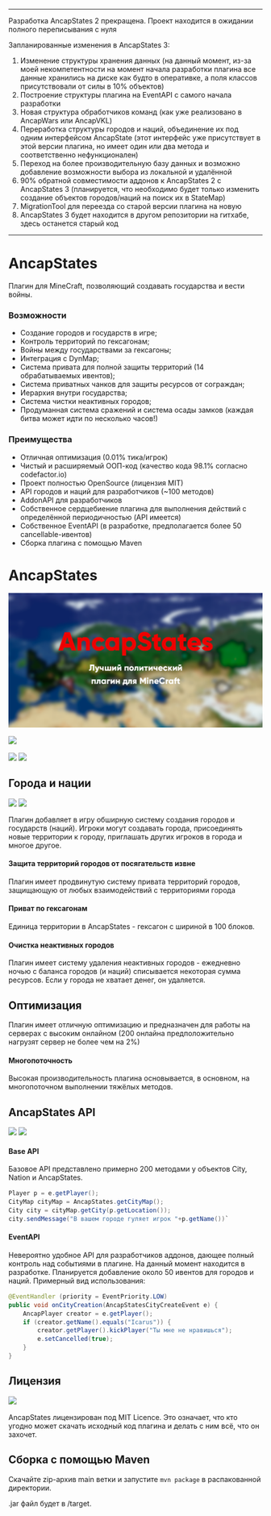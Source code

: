 
---
Разработка AncapStates 2 прекращена. Проект находится в ожидании полного переписывания с нуля

Запланированные изменения в AncapStates 3:

 1. Изменение структуры хранения данных (на данный момент, из-за моей некомпетентности на момент начала разработки плагина все данные хранились на диске как будто в оперативке, а поля классов присутствовали от силы в 10% объектов)
 2. Построение структуры плагина на EventAPI с самого начала разработки
 3. Новая структура обработчиков команд (как уже реализовано в AncapWars или AncapVKL)
 4. Переработка структуры городов и наций, объединение их под одним интерфейсом AncapState (этот интерфейс уже присутствует в этой версии плагина, но имеет один или два метода и соответственно нефункционален)
 5. Переход на более производительную базу данных и возможно добавление возможности выбора из локальной и удалённой
 6. 90% обратной совместимости аддонов к AncapStates 2 с AncapStates 3 (планируется, что необходимо будет только изменить создание объектов городов/наций на поиск их в StateMap)
 7. MigrationTool для переезда со старой версии плагина на новую
 8. AncapStates 3 будет находится в другом репозитории на гитхабе, здесь останется старый код

---

# AncapStates
Плагин для MineCraft, позволяющий создавать государства и вести войны.
### Возможности

- Создание городов и государств в игре;
- Контроль территорий по гексагонам;
- Войны между государствами за гексагоны;
- Интеграция с DynMap;
- Система привата для полной защиты территорий (14 обрабатываемых ивентов);
- Система приватных чанков для защиты ресурсов от сограждан;
- Иерархия внутри государства;
- Система чистки неактивных городов;
- Продуманная система сражений и система осады замков (каждая битва может идти по несколько часов!)

### Преимущества
- Отличная оптимизация (0.01% тика/игрок)
- Чистый и расширяемый ООП-код (качество кода 98.1% согласно codefactor.io)
- Проект полностью OpenSource (лицензия MIT)
- API городов и наций для разработчиков (~100 методов)
- AddonAPI для разработчиков
- Собственное сердцебиение плагина для выполнения действий с определённой периодичностью (API имеется)
- Собственное EventAPI (в разработке, предполагается более 50 cancellable-ивентов)
- Сборка плагина с помощью Maven

# AncapStates

![](/META-INF/pic1.png)

![](https://img.shields.io/github/tag/pukpukov/AncapStates?style=for-the-badge&logo=appveyor)

![](https://img.shields.io/github/issues/pukpukov/AncapStates?style=for-the-badge&logo=appveyor) ![](https://img.shields.io/tokei/lines/github/pukpukov/AncapStates?style=for-the-badge&logo=appveyor)

## Города и нации

![](https://img.shields.io/bstats/servers/13812?style=for-the-badge&logo=appveyor) ![](https://img.shields.io/bstats/players/13812?style=for-the-badge&logo=appveyor)

Плагин добавляет в игру обширную систему создания городов и государств (наций). Игроки могут cоздавать города, присоединять новые территории к городу, приглашать других игроков в города и многое другое.

#### Защита территорий городов от посягательств извне
Плагин имеет продвинутую систему привата территорий городов, защищающую от любых взаимодействий с территориями города

#### Приват по гексагонам
Единица территории в AncapStates - гексагон с шириной в 100 блоков.

#### Очистка неактивных городов
Плагин имеет систему удаления неактивных городов - ежедневно ночью с баланса городов (и наций) списывается некоторая сумма ресурсов. Если у города не хватает денег, он удаляется.

## Оптимизация
Плагин имеет отличную оптимизацию и предназначен для работы на серверах с высоким онлайном (200 онлайна предположительно нагрузят сервер не более чем на 2%)
#### Многопоточность
Высокая производительность плагина основывается, в основном, на многопоточном выполнении тяжёлых методов. 

## AncapStates API

![](https://img.shields.io/codefactor/grade/github/PukPukov/AncapStates?style=for-the-badge&logo=appveyor) ![](https://img.shields.io/codeclimate/maintainability-percentage/PukPukov/AncapStates?style=for-the-badge&logo=appveyor)

#### Base API
Базовое API представлено примерно 200 методами у объектов City, Nation и AncapStates.
```java
Player p = e.getPlayer();
CityMap cityMap = AncapStates.getCityMap();
City city = cityMap.getCity(p.getLocation());
city.sendMessage("В вашем городе гуляет игрок "+p.getName())`
```
#### EventAPI
Невероятно удобное API для разработчиков аддонов, дающее полный контроль над событиями в плагине.
На данный момент находится в разработке.
Планируется добавление около 50 ивентов для городов и наций.
Примерный вид использования:
```java
@EventHandler (priority = EventPriority.LOW)
public void onCityCreation(AncapStatesCityCreateEvent e) {
    AncapPlayer creator = e.getPlayer();
    if (creator.getName().equals("Icarus")) {
		creator.getPlayer().kickPlayer("Ты мне не нравишься");
		e.setCancelled(true);
	}
}
```

## Лицензия

![](https://img.shields.io/github/license/PukPukov/AncapStates?style=for-the-badge&logo=appveyor)

AncapStates лицензирован под MIT Licence. Это означает, что кто угодно может скачать исходный код плагина и делать с ним всё, что он захочет.

## Сборка с помощью Maven

Скачайте zip-архив main ветки и запустите
`mvn package`
в распакованной директории.

.jar файл будет в /target.
